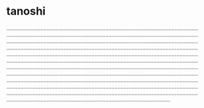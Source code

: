 # tanoshi

..............................................................................................................................................................................................................................................................................................................................................................................................................................................................................................................................................................................................................................................................................................................................................................................................................................................................................................................................................................................................................................................................................................................................................................................................................................................................................................................................................................................................................................................................................................................................